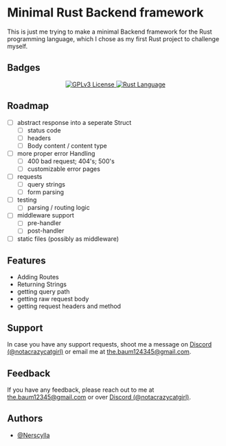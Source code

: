 
# Minimal Rust Backend framework

This is just me trying to make a minimal Backend framework for the Rust programming language, which I chose as my first Rust project to challenge myself.

## Badges

<p align="center">
	<a href="https://opensource.org/license/gpl-3-0">
		<img src="https://img.shields.io/badge/License-GPL_v3-red?style=for-the-badge&logo=GNU" alt="GPLv3 License"/>
	</a>
	<a href="https://www.rust-lang.org/">
		<img src="https://img.shields.io/badge/Language-Rust-red?style=for-the-badge&logo=Rust" alt="Rust Language"/>
	</a>
</p>

## Roadmap

- [ ]  abstract response into a seperate Struct
    - [ ]  status code
    - [ ]  headers
    - [ ]  Body content / content type
- [ ]  more proper error Handling
    - [ ]  400 bad request; 404's; 500's
    - [ ]  customizable error pages
- [ ]  requests
    - [ ]  query strings
    - [ ]  form parsing
- [ ]  testing
    - [ ]  parsing / routing logic
- [ ]  middleware support
    - [ ]  pre-handler
    - [ ]  post-handler
- [ ]  static files (possibly as middleware)
## Features

- Adding Routes
- Returning Strings
- getting query path
- getting raw request body
- getting request headers and method


## Support

In case you have any support requests, shoot me a message on [Discord (@notacrazycatgirl)](https://discord.com/users/799599681280802848) or email me at the.baum124345@gmail.com.


## Feedback

If you have any feedback, please reach out to me at the.baum12345@gmail.com or over [Discord (@notacrazycatgirl)](https://discord.com/users/799599681280802848).

## Authors

- [@Nerscylla](https://github.com/Nerscylla)

